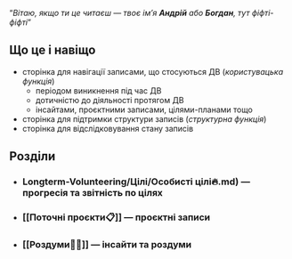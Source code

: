 “*Вітаю, якщо ти це читаєш — твоє ім’я **Андрій** або **Богдан**, тут фіфті-фіфті*”
## Що це і навіщо
- сторінка для навігації записами, що стосуються ДВ (*користувацька функція*)
	- періодом виникнення під час ДВ 
	- дотичністю до діяльності протягом ДВ
	- інсайтами, проєктними записами, цілями-планами тощо
- сторінка для підтримки структури записів (*структурна функція*)
- сторінка для відслідковування стану записів
## Розділи
- ### Longterm-Volunteering/Цілі/Особисті цілі🔥.md) — прогресія та звітність по цілях
- ### [[Поточні проєкти📋]] — проєктні записи
- ### [[Роздуми🧘‍♀️]] — інсайти та роздуми
